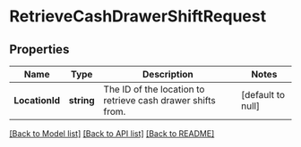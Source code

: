 # RetrieveCashDrawerShiftRequest

## Properties
Name | Type | Description | Notes
------------ | ------------- | ------------- | -------------
**LocationId** | **string** | The ID of the location to retrieve cash drawer shifts from. | [default to null]

[[Back to Model list]](../README.md#documentation-for-models) [[Back to API list]](../README.md#documentation-for-api-endpoints) [[Back to README]](../README.md)

